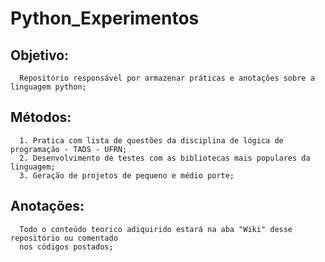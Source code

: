 # Python_Experimentos

## Objetivo:
      Repositório responsável por armazenar práticas e anotações sobre a linguagem python;
      
## Métodos:
      1. Pratica com lista de questões da disciplina de lógica de programação - TADS - UFRN;
      2. Desenvolvimento de testes com as bibliotecas mais populares da linguagem;
      3. Geração de projetos de pequeno e médio porte;
     
## Anotações:
      Todo o conteúdo teorico adiquirido estará na aba "Wiki" desse repositório ou comentado
      nos códigos postados;
